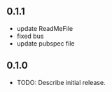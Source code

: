 ## 0.1.1

* update ReadMeFile
* fixed bus
* update pubspec file

## 0.1.0

* TODO: Describe initial release.


